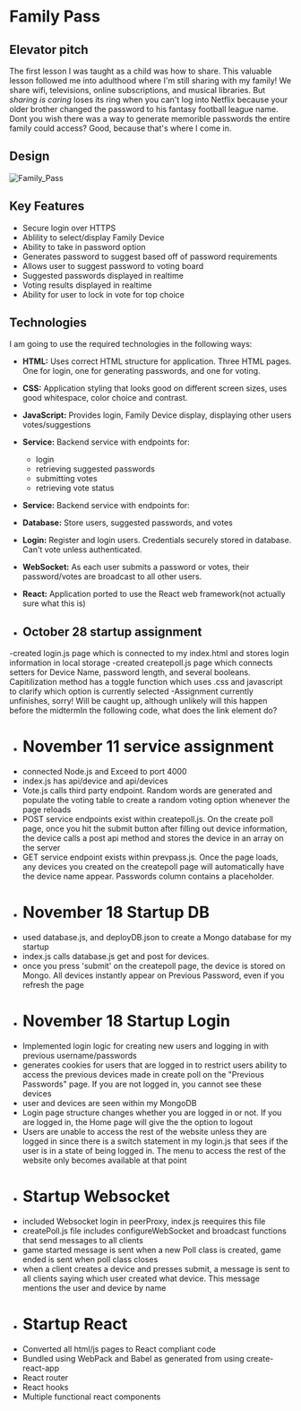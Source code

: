 # Family Pass
## **Elevator pitch**
The first lesson I was taught as a child was how to share. This valuable lesson followed me into adulthood where I'm still sharing with my family! We share wifi, televisions, online subscriptions, and musical libraries. But _sharing is caring_ loses its ring when you can't log into Netflix because your older brother changed the password to his fantasy football league name. Dont you wish there was a way to generate memorible passwords the entire family could access? Good, because that's where I come in.

## **Design**

![Family_Pass](https://github.com/adrawcoulson/startup/assets/108026507/11ad797f-e938-4042-8faf-3b5c5ecc6c53)

## **Key Features**
- Secure login over HTTPS
- Ablility to select/display Family Device
- Ability to take in password option
- Generates password to suggest based off of password requirements
- Allows user to suggest password to voting board
- Suggested passwords displayed in realtime
- Voting results displayed in realtime
- Ability for user to lock in vote for top choice

## Technologies
I am going to use the required technologies in the following ways:
- **HTML:** Uses correct HTML structure for application. Three HTML pages. One for login, one for generating passwords, and one for voting.
- **CSS:** Application styling that looks good on different screen sizes, uses good whitespace, color choice and contrast.
- **JavaScript:** Provides login, Family Device display, displaying other users votes/suggestions
- **Service:** Backend service with endpoints for:
    - login
    - retrieving suggested passwords
    - submitting votes
    - retrieving vote status
 
- **Service:** Backend service with endpoints for:
- **Database:** Store users, suggested passwords, and votes
- **Login:** Register and login users. Credentials securely stored in database. Can't vote unless authenticated.
- **WebSocket:** As each user submits a password or votes, their password/votes are broadcast to all other users. 
- **React:** Application ported to use the React web framework(not actually sure what this is)
- ## October 28 startup assignment
-created login.js page which is connected to my index.html and stores login information in local storage
-created createpoll.js page which connects setters for Device Name, password length, and several booleans. Capitilization method
has a toggle function which uses .css and javascript to clarify which option is currently selected
-Assignment currently unfinishes, sorry! Will be caught up, although unlikely will this happen before the midtermIn the following code, what does the link element do?
- # November 11 service assignment
- connected Node.js and Exceed to port 4000
- index.js has api/device and api/devices
- Vote.js calls third party endpoint. Random words are generated and populate the voting table to create a random voting option whenever the page reloads
- POST service endpoints exist within createpoll.js. On the create poll page, once you hit the submit button after filling out device information, the device calls a post api method and stores the device in an array on the server
- GET service endpoint exists within prevpass.js. Once the page loads, any devices you created on the createpoll page will automatically have the device name appear. Passwords column contains a placeholder.
- # November 18 Startup DB
- used database.js, and deployDB.json to create a Mongo database for my startup
- index.js calls database.js get and post for devices. 
- once you press 'submit' on the createpoll page, the device is stored on Mongo. All devices instantly appear on Previous Password, even if you refresh the page
- # November 18 Startup Login
- Implemented login logic for creating new users and logging in with previous username/passwords
- generates cookies for users that are logged in to restrict users ability to access the previous devices made in create poll on the "Previous Passwords" page. If you are not logged in, you cannot see these devices
- user and devices are seen within my MongoDB
- Login page structure changes whether you are logged in or not. If you are logged in, the Home page will give the the option to logout
- Users are unable to access the rest of the website unless they are logged in since there is a switch statement in my login.js that sees if the user is in a state of being logged in. The menu to access the rest of the website only becomes available at that point
- # Startup Websocket
- included Websocket login in peerProxy, index.js reequires this file
- createPoll.js file includes configureWebSocket and broadcast functions that send messages to all clients
- game started message is sent when a new Poll class is created, game ended is sent when poll class closes
- when a client creates a device and presses submit, a message is sent to all clients saying which user created what device. This message mentions the user and device by name
- # Startup React
- Converted all html/js pages to React compliant code
- Bundled using WebPack and Babel as generated from using create-react-app
- React router
- React hooks
- Multiple functional react components
